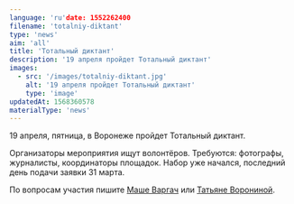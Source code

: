 ```yaml
---
language: 'ru'date: 1552262400
filename: 'totalniy-diktant'
type: 'news'
aim: 'all'
title: 'Тотальный диктант'
description: '19 апреля пройдет Тотальный диктант'
images:
  - src: '/images/totalniy-diktant.jpg'
    alt: '19 апреля пройдет Тотальный диктант'
    type: 'image'
updatedAt: 1568360578
materialType: 'news'
---
```

19 апреля, пятница, в Воронеже пройдет Тотальный диктант.

Организаторы мероприятия ищут волонтёров. Требуются: фотографы, журналисты, координаторы площадок. Набор уже начался, последний день подачи заявки 31 марта.

По вопросам участия пишите [Маше Варгач](https://vk.com/someone_who_loves_number_9) или [Татьяне Ворониной](https://vk.com/id303314161).
